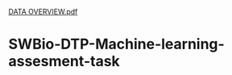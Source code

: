 [DATA OVERVIEW.pdf](https://github.com/CHIDIMMA-G-OMENOBA/SWBio-DTP-Machine-learning-assesment-task/files/10391196/DATA.OVERVIEW.pdf)
# SWBio-DTP-Machine-learning-assesment-task
